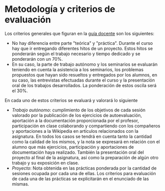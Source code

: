 # Metodología y criterios de evaluación

Los criterios generales que figuran en la [guía docente](http://grados.ugr.es/informatica/pages/infoacademica/guias_docentes/201516/cuarto/tecnologiasdelainformacion/infraestructuravirtual) son los siguientes:

* No hay diferencia entre parte "teórica" y "práctica". Durante el
  curso hay que ir entregando diferentes hitos de un proyecto. Estos
  hitos se ponderarán según el trabajo necesario y tiempo dedicado y
  se ponderarán con un 70%. 
* En su caso, la parte de trabajo autónomo y los seminarios se
  evaluarán teniendo en cuenta la asistencia a los seminarios, los
  problemas propuestos que hayan sido resueltos y entregados por los
  alumnos, en su caso, las entrevistas efectuadas durante el curso y
  la presentación oral de los trabajos desarrollados. La ponderación
  de estos oscila será el 30%.

En cada uno de estos criterios se evaluará y valorará lo siguiente
* *Trabajo autónomo*: cumplimiento de los objetivos de cada sesión valorado por
  la publicación de los ejercicios de autoevaluación, aportación a la
  documentación proporcionada por el profesor, participación en clase
  colaborando y compartiendo con los compañeros y aportaciones a la
  Wikipedia en artículos relacionados con la asignatura. En todos los
  casos se tendrá en cuenta tanto la cantidad como la calidad de los
  mismos, y la nota se expresará en relación con el alumno que más
  ejercicios, participación y aportaciones de documentación haya
  realizado. También la presentación oral del proyecto al final de la
  asignatura, así como la preparación de algún otro trabajo y su
  exposición en clase.  
* *Proyecto*: Nota obtenida en las prácticas ponderada por la cantidad
  de sesiones ocupada por cada una de ellas. Los criterios para
  evaluación de cada una de las prácticas se explicitarán en el
  enunciado de las mismas. 

